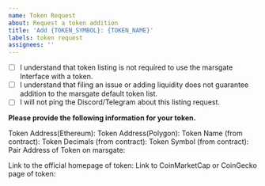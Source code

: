 ```yaml
---
name: Token Request
about: Request a token addition
title: 'Add {TOKEN_SYMBOL}: {TOKEN_NAME}'
labels: token request
assignees: ''
---
```


- [ ] I understand that token listing is not required to use the marsgate Interface with a token.
- [ ] I understand that filing an issue or adding liquidity does not guarantee addition to the marsgate default token list.
- [ ] I will not ping the Discord/Telegram about this listing request.

**Please provide the following information for your token.**

Token Address(Ethereum):
Token Address(Polygon):
Token Name (from contract): 
Token Decimals (from contract): 
Token Symbol (from contract): 
Pair Address of Token on marsgate: 

Link to the official homepage of token:
Link to CoinMarketCap or CoinGecko page of token: 
